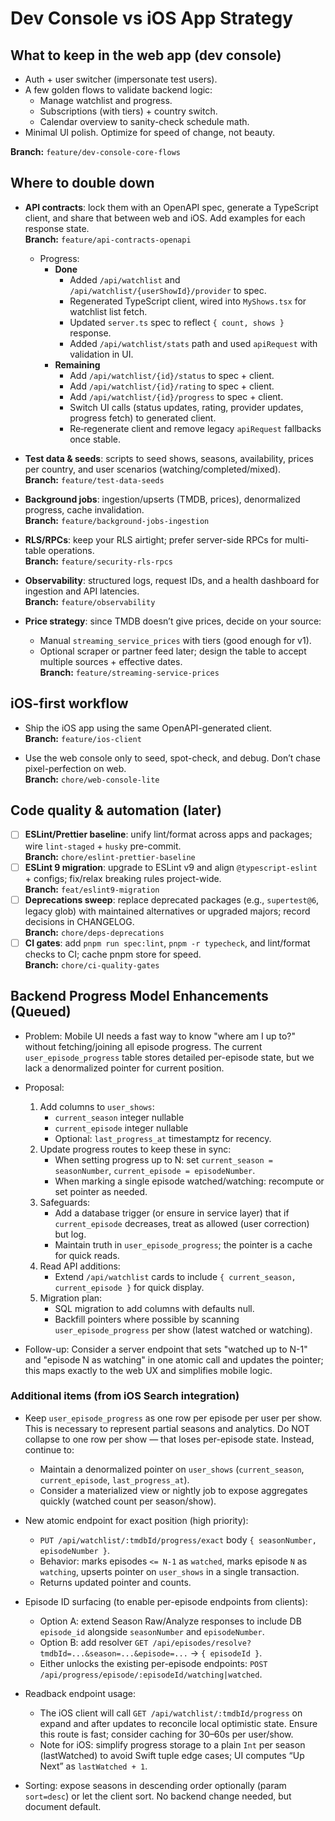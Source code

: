 # Dev Console vs iOS App Strategy

## What to keep in the web app (dev console)

- Auth + user switcher (impersonate test users).
- A few golden flows to validate backend logic:
  - Manage watchlist and progress.
  - Subscriptions (with tiers) + country switch.
  - Calendar overview to sanity-check schedule math.
- Minimal UI polish. Optimize for speed of change, not beauty.

**Branch:** `feature/dev-console-core-flows`

## Where to double down

- **API contracts**: lock them with an OpenAPI spec, generate a TypeScript client, and share that between web and iOS. Add examples for each response state.  
  **Branch:** `feature/api-contracts-openapi`
  - Progress:
    - **Done**
      - Added `/api/watchlist` and `/api/watchlist/{userShowId}/provider` to spec.
      - Regenerated TypeScript client, wired into `MyShows.tsx` for watchlist list fetch.
      - Updated `server.ts` spec to reflect `{ count, shows }` response.
      - Added `/api/watchlist/stats` path and used `apiRequest` with validation in UI.
    - **Remaining**
      - Add `/api/watchlist/{id}/status` to spec + client.
      - Add `/api/watchlist/{id}/rating` to spec + client.
      - Add `/api/watchlist/{id}/progress` to spec + client.
      - Switch UI calls (status updates, rating, provider updates, progress fetch) to generated client.
      - Re‑regenerate client and remove legacy `apiRequest` fallbacks once stable.

- **Test data & seeds**: scripts to seed shows, seasons, availability, prices per country, and user scenarios (watching/completed/mixed).  
  **Branch:** `feature/test-data-seeds`

- **Background jobs**: ingestion/upserts (TMDB, prices), denormalized progress, cache invalidation.  
  **Branch:** `feature/background-jobs-ingestion`

- **RLS/RPCs**: keep your RLS airtight; prefer server-side RPCs for multi-table operations.  
  **Branch:** `feature/security-rls-rpcs`

- **Observability**: structured logs, request IDs, and a health dashboard for ingestion and API latencies.  
  **Branch:** `feature/observability`

- **Price strategy**: since TMDB doesn’t give prices, decide on your source:
  - Manual `streaming_service_prices` with tiers (good enough for v1).
  - Optional scraper or partner feed later; design the table to accept multiple sources + effective dates.  
    **Branch:** `feature/streaming-service-prices`

## iOS-first workflow

- Ship the iOS app using the same OpenAPI-generated client.  
  **Branch:** `feature/ios-client`

- Use the web console only to seed, spot-check, and debug. Don’t chase pixel-perfection on web.  
  **Branch:** `chore/web-console-lite`

## Code quality & automation (later)

- [ ] **ESLint/Prettier baseline**: unify lint/format across apps and packages; wire `lint-staged` + `husky` pre-commit.  
       **Branch:** `chore/eslint-prettier-baseline`
- [ ] **ESLint 9 migration**: upgrade to ESLint v9 and align `@typescript-eslint` + configs; fix/relax breaking rules project-wide.  
       **Branch:** `feat/eslint9-migration`
- [ ] **Deprecations sweep**: replace deprecated packages (e.g., `supertest@6`, legacy glob) with maintained alternatives or upgraded majors; record decisions in CHANGELOG.  
       **Branch:** `chore/deps-deprecations`
- [ ] **CI gates**: add `pnpm run spec:lint`, `pnpm -r typecheck`, and lint/format checks to CI; cache pnpm store for speed.  
       **Branch:** `chore/ci-quality-gates`

## Backend Progress Model Enhancements (Queued)

- Problem: Mobile UI needs a fast way to know "where am I up to?" without fetching/joining all episode progress. The current `user_episode_progress` table stores detailed per-episode state, but we lack a denormalized pointer for current position.

- Proposal:
  1. Add columns to `user_shows`:
     - `current_season` integer nullable
     - `current_episode` integer nullable
     - Optional: `last_progress_at` timestamptz for recency.
  2. Update progress routes to keep these in sync:
     - When setting progress up to N: set `current_season = seasonNumber`, `current_episode = episodeNumber`.
     - When marking a single episode watched/watching: recompute or set pointer as needed.
  3. Safeguards:
     - Add a database trigger (or ensure in service layer) that if `current_episode` decreases, treat as allowed (user correction) but log.
     - Maintain truth in `user_episode_progress`; the pointer is a cache for quick reads.
  4. Read API additions:
     - Extend `/api/watchlist` cards to include `{ current_season, current_episode }` for quick display.
  5. Migration plan:
     - SQL migration to add columns with defaults null.
     - Backfill pointers where possible by scanning `user_episode_progress` per show (latest watched or watching).

- Follow-up: Consider a server endpoint that sets "watched up to N-1" and "episode N as watching" in one atomic call and updates the pointer; this maps exactly to the web UX and simplifies mobile logic.

### Additional items (from iOS Search integration)

- Keep `user_episode_progress` as one row per episode per user per show. This is necessary to represent partial seasons and analytics. Do NOT collapse to one row per show — that loses per-episode state. Instead, continue to:
  - Maintain a denormalized pointer on `user_shows` (`current_season`, `current_episode`, `last_progress_at`).
  - Consider a materialized view or nightly job to expose aggregates quickly (watched count per season/show).

- New atomic endpoint for exact position (high priority):
  - `PUT /api/watchlist/:tmdbId/progress/exact` body `{ seasonNumber, episodeNumber }`.
  - Behavior: marks episodes `<= N-1` as `watched`, marks episode `N` as `watching`, upserts pointer on `user_shows` in a single transaction.
  - Returns updated pointer and counts.

- Episode ID surfacing (to enable per-episode endpoints from clients):
  - Option A: extend Season Raw/Analyze responses to include DB `episode_id` alongside `seasonNumber` and `episodeNumber`.
  - Option B: add resolver `GET /api/episodes/resolve?tmdbId=...&season=...&episode=...` → `{ episodeId }`.
  - Either unlocks the existing per-episode endpoints: `POST /api/progress/episode/:episodeId/watching|watched`.

- Readback endpoint usage:
  - The iOS client will call `GET /api/watchlist/:tmdbId/progress` on expand and after updates to reconcile local optimistic state. Ensure this route is fast; consider caching for 30–60s per user/show.
  - Note for iOS: simplify progress storage to a plain `Int` per season (lastWatched) to avoid Swift tuple edge cases; UI computes “Up Next” as `lastWatched + 1`.

- Sorting: expose seasons in descending order optionally (param `sort=desc`) or let the client sort. No backend change needed, but document default.

